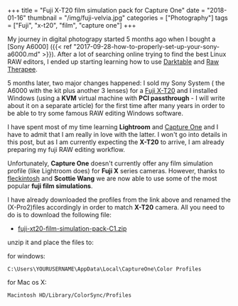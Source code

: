 +++
title = "Fuji X-T20 film simulation pack for Capture One"
date =  "2018-01-16"
thumbnail = "/img/fuji-velvia.jpg"
categories = ["Photography"]
tags = ["Fuji", "x-t20", "film", "capture one"]
+++

My journey in digital photograpy started 5 months ago when I bought a [Sony A6000] ({{< ref "2017-09-28-how-to-properly-set-up-your-sony-a6000.md" >}}). After a lot of searching online trying to find the best Linux RAW editors, I ended up starting learning how to use [Darktable](https://www.darktable.org/)  and [Raw Therapee](http://rawtherapee.com/).

5 months later, two major changes happened: I sold my Sony System ( the A6000 with the kit plus another 3 lenses) for a [Fuji X-T20](http://www.fujifilm.com/products/digital_cameras/x/fujifilm_x_t20/specifications/) and I installed Windows (using a **KVM** virtual machine with **PCI passthrough** - I will write about it on a separate article) for the first time after many years in order to be able to try some famous RAW editing Windows software. 

I have spent most of my time learning **Lightroom** and [Capture One](https://www.phaseone.com/en/Products/Software/Capture-One-Pro/Highlights.aspx)  and I have to admit that I am really in love with the latter. I won't go into details in this post, but as I am currently expecting the **X-T20** to arrive, I am already preparing my fuji RAW editing workflow.

Unfortunately, **Capture One** doesn't currently offer any film simulation profile (like Lightroom does) for **Fuji X** series cameras. However, thanks to [fleckintosh](http://www.fuji-x-forum.com/topic/3772-capture-one-pro-9-film-simulations-incl-acros/) and **Scottie Wang** we are now able to use some of the most popular **fuji film simulations**.

I have already downloaded the profiles from the link above and renamed the (X-Pro2)files accordingly in order to match **X-T20** camera. All you need to do is to download the following file:

- [fuji-xt20-film-simulation-pack-C1.zip](/download/fuji-xt20-film-simulation-pack-C1.zip)

unzip it and place the files to:

for windows:

	C:\Users\YOURUSERNAME\AppData\Local\CaptureOne\Color Profiles

for Mac os X:

	Macintosh HD/Library/ColorSync/Profiles
	


